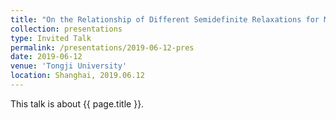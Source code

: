 ```yaml
---
title: "On the Relationship of Different Semidefinite Relaxations for MIMO Detection with General PSK Constellations"
collection: presentations
type: Invited Talk
permalink: /presentations/2019-06-12-pres
date: 2019-06-12
venue: 'Tongji University'
location: Shanghai, 2019.06.12
---
```


This talk is about {{ page.title }}.
